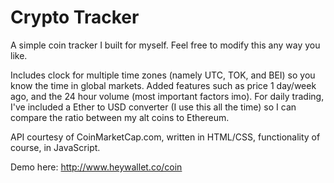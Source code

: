 # Crypto Tracker
A simple coin tracker I built for myself. Feel free to modify this any way you like.

Includes clock for multiple time zones (namely UTC, TOK, and BEI) so you know the time in global markets. Added features such as price 1 day/week ago, and the 24 hour volume (most important factors imo). For daily trading, I've included a Ether to USD converter (I use this all the time) so I can compare the ratio between my alt coins to Ethereum.

API courtesy of CoinMarketCap.com, written in HTML/CSS, functionality of course, in JavaScript.

Demo here: http://www.heywallet.co/coin